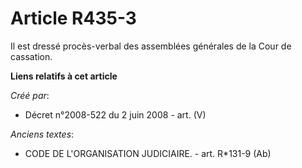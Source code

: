 # Article R435-3

Il est dressé procès-verbal des assemblées générales de la Cour de cassation.

**Liens relatifs à cet article**

_Créé par_:

  - Décret n°2008-522 du 2 juin 2008 - art. (V)

_Anciens textes_:

  - CODE DE L'ORGANISATION JUDICIAIRE. - art. R*131-9 (Ab)

